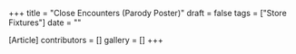 +++
title = "Close Encounters (Parody Poster)"
draft = false
tags = ["Store Fixtures"]
date = ""

[Article]
contributors = []
gallery = []
+++